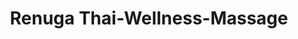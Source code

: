---
title: "Renuga Thai-Wellness-Massage"
url: /bochum/renuga-thai-wellness-massage/
shop: Massage
---